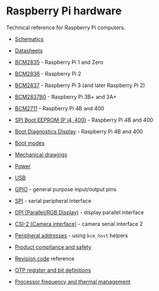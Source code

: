 # Raspberry Pi hardware

Technical reference for Raspberry Pi computers.

- [Schematics](schematics/README.md)

- [Datasheets](datasheets.md)

- [BCM2835](bcm2835/README.md) - Raspberry Pi 1 and Zero

- [BCM2836](bcm2836/README.md) - Raspberry Pi 2

- [BCM2837](bcm2837/README.md) - Raspberry Pi 3 (and later Raspberry Pi 2)

- [BCM2837B0](bcm2837b0/README.md) - Raspberry Pi 3B+ and 3A+

- [BCM2711](bcm2711/README.md) - Raspberry Pi 4B and 400

- [SPI Boot EEPROM (P i4, 400)](booteeprom.md) - Raspberry Pi 4B and 400

- [Boot Diagnostics Display](boot_diagnostics.md) -  Raspberry Pi 4B and 400

- [Boot modes](bootmodes/README.md)

- [Mechanical drawings](mechanical/README.md)

- [Power](power/README.md)

- [USB](usb/README.md)

- [GPIO](gpio/README.md) - general purpose input/output pins

- [SPI](spi/README.md) - serial peripheral interface

- [DPI (Parallel/RGB Display)](dpi/README.md) - display parallel interface

- [CSI-2 (Camera interface)](../../linux/software/libcamera/csi-2-usage.md) - camera serial interface 2

- [Peripheral addresses](peripheral_addresses.md) - using `bcm_host` helpers

- [Product compliance and safety](conformity.md)

- [Revision code](revision-codes/README.md) reference

- [OTP register and bit definitions](otpbits.md)
 
- [Processor frequency and thermal management](frequency-management.md)


